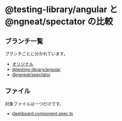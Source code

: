 # @testing-library/angular と@ngneat/spectator の比較

## ブランチ一覧

ブランチごとに分かれています。

- [オリジナル](https://github.com/sengokyu/ex.angular-testing)
- [@testing-library/angular](https://github.com/sengokyu/ex.angular-testing/tree/testing-library)
- [@ngneat/spectator](https://github.com/sengokyu/ex.angular-testing/tree/spectator)

## ファイル

対象ファイルは一つだけです。

- [dashboard.component.spec.ts](./src/app/dashboard/dashboard.component.spec.ts)


